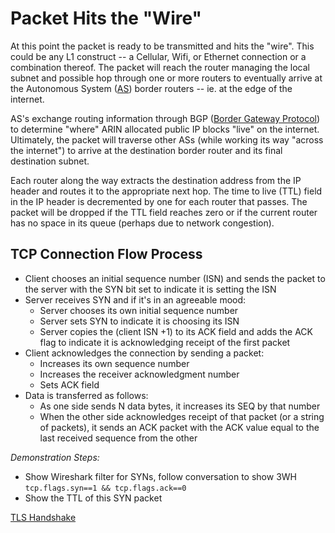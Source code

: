 # Packet Hits the "Wire"

At this point the packet is ready to be transmitted and hits the "wire". This could be any L1 construct -- a Cellular, Wifi, or Ethernet connection or a combination thereof. The packet will reach the router managing the local subnet and possible hop through one or more routers to eventually arrive at the Autonomous System ([AS](https://en.wikipedia.org/wiki/Autonomous_system_(Internet))) border routers -- ie. at the edge of the internet. 

AS's exchange routing information through BGP ([Border Gateway Protocol](https://en.wikipedia.org/wiki/Border_Gateway_Protocol)) to determine "where" ARIN allocated public IP blocks "live" on the internet. Ultimately, the packet will traverse other ASs (while working its way "across the internet") to arrive at the destination border router and its final destination subnet.

Each router along the way extracts the destination address from the IP header and routes it to the appropriate next hop. The time to live (TTL) field in the IP header is decremented by one for each router that passes. The packet will be dropped if the TTL field reaches zero or if the current router has no space in its queue (perhaps due to network congestion).

## TCP Connection Flow Process

* Client chooses an initial sequence number (ISN) and sends the packet to the server with the SYN bit set to indicate it is setting the ISN
* Server receives SYN and if it's in an agreeable mood:
  * Server chooses its own initial sequence number
  * Server sets SYN to indicate it is choosing its ISN
  * Server copies the (client ISN +1) to its ACK field and adds the ACK flag to indicate it is acknowledging receipt of the first packet
* Client acknowledges the connection by sending a packet:
  * Increases its own sequence number
  * Increases the receiver acknowledgment number
  * Sets ACK field
* Data is transferred as follows:
  * As one side sends N data bytes, it increases its SEQ by that number
  * When the other side acknowledges receipt of that packet (or a string of packets), it sends an ACK packet with the ACK value equal to the last received sequence from the other

_Demonstration Steps:_
* Show Wireshark filter for SYNs, follow conversation to show 3WH
``tcp.flags.syn==1 && tcp.flags.ack==0``
* Show the TTL of this SYN packet

[TLS Handshake](./8-TLShandshake.md)
